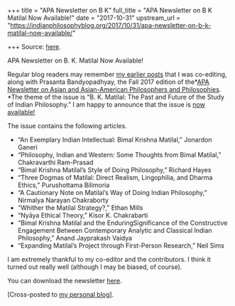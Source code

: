 +++
title = "APA Newsletter on B K"
full_title = "APA Newsletter on B K Matilal Now Available!"
date = "2017-10-31"
upstream_url = "https://indianphilosophyblog.org/2017/10/31/apa-newsletter-on-b-k-matilal-now-available/"

+++
Source: [here](https://indianphilosophyblog.org/2017/10/31/apa-newsletter-on-b-k-matilal-now-available/).

APA Newsletter on B. K. Matilal Now Available!

Regular blog readers may remember [my earlier
posts](http://indianphilosophyblog.org/2017/05/24/submissions-for-apa-newsletter-issue-on-matilal-due-june-1/)
that I was co-editing, along with Prasanta Bandyopadhyay, the Fall 2017
edition of the*[APA Newsletter on Asian and Asian-American Philosophers
and Philosophies](http://www.apaonline.org/?asian_newsletter). *The
theme of the issue is “B. K. Matilal: The Past and Future of the Study
of Indian Philosophy.” I am happy to announce that the issue is [now
available!](http://www.apaonline.org/page/asian_newsletter)

The issue contains the following articles.

-   “An Exemplary Indian Intellectual: Bimal Krishna Matilal,” Jonardon
    Ganeri
-   “Philosophy, Indian and Western: Some Thoughts from Bimal Matilal,”
    Chakravarthi Ram-Prasad
-   “Bimal Krishna Matilal’s Style of Doing Philosophy,” Richard Hayes
-   “Three Dogmas of Matilal: Direct Realism, Lingophilia, and Dharma
    Ethics,” Purushottama Bilimoria
-   “A Cautionary Note on Matilal’s Way of Doing Indian Philosophy,”
    Nirmalya Narayan Chakraborty
-   “Whither the Matilal Strategy?,” Ethan Mills
-   “Nyāya Ethical Theory,” Kisor K. Chakrabarti
-   “Bimal Krishna Matilal and the EnduringSignificance of the
    Constructive Engagement Between Contemporary Analytic and Classical
    Indian Philosophy,” Anand Jayprakash Vaidya
-   “Expanding Matilal’s Project through First-Person Research,” Neil
    Sims

I am extremely thankful to my co-editor and the contributors. I think
it turned out really well (although I may be biased, of course).

You can download the newsletter
[here](http://www.apaonline.org/page/asian_newsletter).

\[Cross-posted to [my personal
blog](https://examinedworlds.blogspot.com/2017/10/newsletter-b-k-matilal-past-and-future.html)\].
